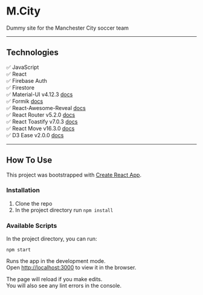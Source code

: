 # M.City

Dummy site for the Manchester City soccer team

---

## Technologies

✅ JavaScript </br>
✅ React </br>
✅ Firebase Auth </br>
✅ Firestore </br>
✅ Material-UI v4.12.3 [docs](https://v4.mui.com/) </br>
✅ Formik [docs](https://formik.org/) </br>
✅ React-Awesome-Reveal [docs](https://github.com/morellodev/react-awesome-reveal) </br>
✅ React Router v5.2.0 [docs](https://v5.reactrouter.com/) </br>
✅ React Toastify v7.0.3 [docs](https://fkhadra.github.io/react-toastify/introduction/) </br>
✅ React Move v16.3.0 [docs](https://github.com/sghall/react-move) </br>
✅ D3 Ease v2.0.0 [docs](https://www.npmjs.com/package/d3-ease/v/2.0.0) </br>

---

## How To Use

This project was bootstrapped with [Create React App](https://github.com/facebook/create-react-app).

### Installation

1. Clone the repo
2. In the project directory run `npm install`

### Available Scripts

In the project directory, you can run:

`npm start`

Runs the app in the development mode.\
Open [http://localhost:3000](http://localhost:3000) to view it in the browser.

The page will reload if you make edits.\
You will also see any lint errors in the console.
